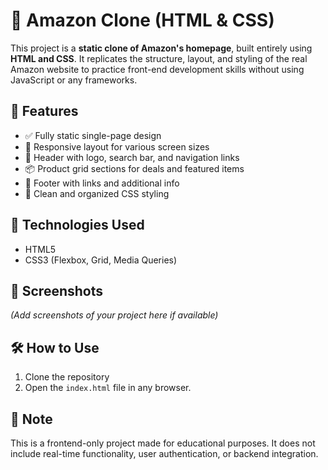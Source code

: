 # 🛒 Amazon Clone (HTML & CSS)

This project is a **static clone of Amazon's homepage**, built entirely using **HTML and CSS**. It replicates the structure, layout, and styling of the real Amazon website to practice front-end development skills without using JavaScript or any frameworks.

## 🚀 Features

- ✅ Fully static single-page design
- 📱 Responsive layout for various screen sizes
- 🧭 Header with logo, search bar, and navigation links
- 📦 Product grid sections for deals and featured items
- 📍 Footer with links and additional info
- 🎨 Clean and organized CSS styling

## 📁 Technologies Used

- HTML5
- CSS3 (Flexbox, Grid, Media Queries)

## 📸 Screenshots

*(Add screenshots of your project here if available)*

## 🛠️ How to Use

1. Clone the repository
2. Open the `index.html` file in any browser.


## 📌 Note

This is a frontend-only project made for educational purposes. It does not include real-time functionality, user authentication, or backend integration.



